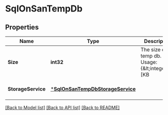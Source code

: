 # SqlOnSanTempDb

## Properties
Name | Type | Description | Notes
------------ | ------------- | ------------- | -------------
**Size** | **int32** | The size of the temp db. Usage: {&amp;lt;integer&amp;gt;[KB|MB|GB|TB|PB]} Optional in the POST or PATCH body | [optional] [default to null]
**StorageService** | [***SqlOnSanTempDbStorageService**](sql_on_san_temp_db_storage_service.md) |  | [optional] [default to null]

[[Back to Model list]](../README.md#documentation-for-models) [[Back to API list]](../README.md#documentation-for-api-endpoints) [[Back to README]](../README.md)


